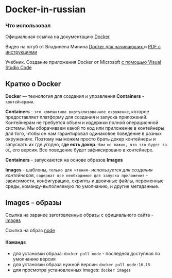 # Docker-in-russian

### Что использовал

Официальная ссылка на документацию [Docker](https://docs.docker.com/)

Видео на ютуб от Владилена Минина [Docker для начинающих ](https://www.youtube.com/watch?v=n9uCgUzfeRQ&t=2534s) и
[PDF с инструкциями](https://vladilen.notion.site/Docker-2021-a72201ec8573461c8a2e62e2fcf33aa3)

Учебник. Создание приложения Docker от Microsoft [с помощью Visual Studio Code](https://learn.microsoft.com/ru-ru/visualstudio/docker/tutorials/docker-tutorial)

## Кратко о Docker

**Docker** — технология для создания и управления **Containers** -` контейнерами`.

**Containers** - `это компактное виртуализованное окружение`, которое предоставляет платформу для создания и запуска приложений. Контейнерам не требуется объем и издержки полной операционной системы.
Мы оборачиваем какой то код или приложение в контейнеры для того, чтобы он нам гарантировал одинаковое поведение в разных окружениях. Поэтому мы можем просто брать докер контейнеры и запускать их где угодно, **где есть докер**. `Нам не важно, что это будет за ОС`, его версия. Все поведение будет зафиксировано в контейнере.

**Containers** - запускаются на основе образов **Images**

**Images** - шаблоны, `только для чтения`- _используется для создания контейнеров_, `содержат все необходимое для запуска приложения` - зависимости, конфигурацию, скрипты и двоичные файлы, переменные среды, команду-выполняемую по умолчанию, и другие метаданные.

## Images - образы

Ссылка на заранее заготовленные образы с официального сайта - [images](https://hub.docker.com/)

Ссылка на образ [node](https://hub.docker.com/_/node)

#### Командs

- для установки образа: `docker pull node` - последняя доступная по умолчанию версия
- для установки образа нужной версии: `docker pull node:16.18`
- для просмотра установленных images: `docker images`
